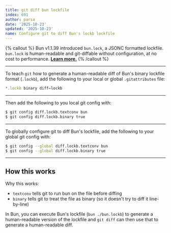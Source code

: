 ```yaml
---
title: git diff bun lockfile
index: 691
author: parsa
date: '2025-10-23'
updated: '2025-10-23'
name: Configure git to diff Bun's lockb lockfile
---
```


{% callout %}
Bun v1.1.39 introduced `bun.lock`, a JSONC formatted lockfile. `bun.lock` is human-readable and git-diffable without configuration, at no cost to performance. [**Learn more.**](https://bun.sh/docs/install/lockfile#text-based-lockfile)
{% /callout %}

---

To teach `git` how to generate a human-readable diff of Bun's binary lockfile format (`.lockb`), add the following to your local or global `.gitattributes` file:

```js
*.lockb binary diff=lockb
```

---

Then add the following to you local git config with:

```sh
$ git config diff.lockb.textconv bun
$ git config diff.lockb.binary true
```

---

To globally configure git to diff Bun's lockfile, add the following to your global git config with:

```sh
$ git config --global diff.lockb.textconv bun
$ git config --global diff.lockb.binary true
```

---

## How this works

Why this works:

- `textconv` tells git to run bun on the file before diffing
- `binary` tells git to treat the file as binary (so it doesn't try to diff it line-by-line)

In Bun, you can execute Bun's lockfile (`bun ./bun.lockb`) to generate a human-readable version of the lockfile and `git diff` can then use that to generate a human-readable diff.
